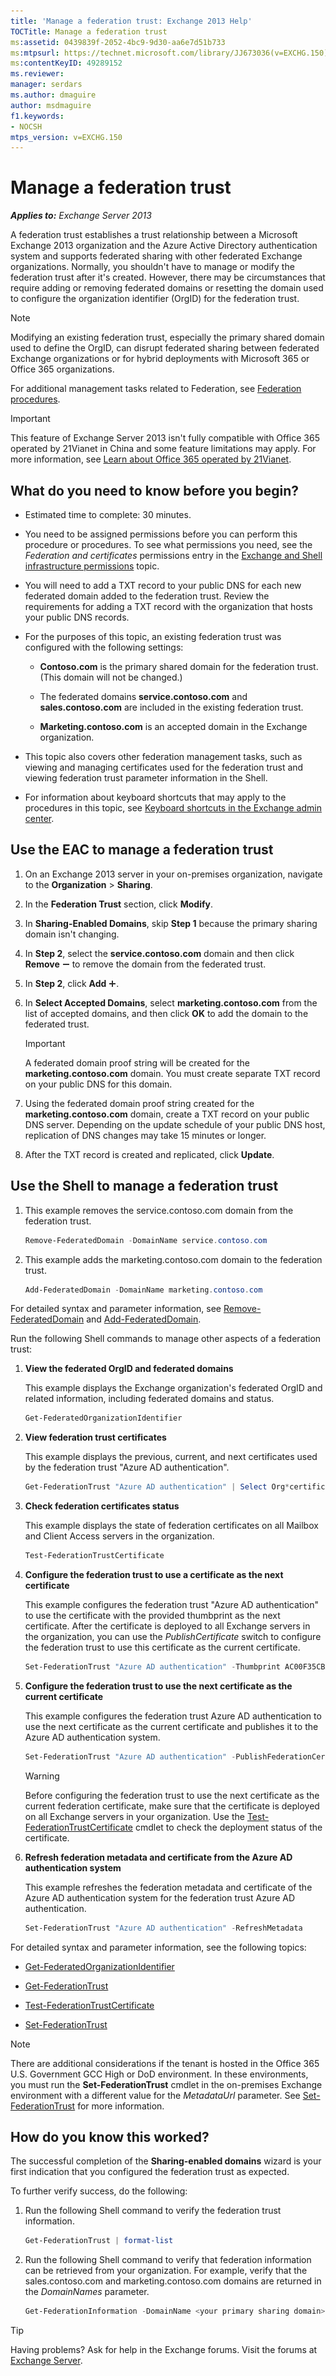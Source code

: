 ```yaml
---
title: 'Manage a federation trust: Exchange 2013 Help'
TOCTitle: Manage a federation trust
ms:assetid: 0439839f-2052-4bc9-9d30-aa6e7d51b733
ms:mtpsurl: https://technet.microsoft.com/library/JJ673036(v=EXCHG.150)
ms:contentKeyID: 49289152
ms.reviewer: 
manager: serdars
ms.author: dmaguire
author: msdmaguire
f1.keywords:
- NOCSH
mtps_version: v=EXCHG.150
---
```


# Manage a federation trust

_**Applies to:** Exchange Server 2013_

A federation trust establishes a trust relationship between a Microsoft Exchange 2013 organization and the Azure Active Directory authentication system and supports federated sharing with other federated Exchange organizations. Normally, you shouldn't have to manage or modify the federation trust after it's created. However, there may be circumstances that require adding or removing federated domains or resetting the domain used to configure the organization identifier (OrgID) for the federation trust.

> [!NOTE]
> Modifying an existing federation trust, especially the primary shared domain used to define the OrgID, can disrupt federated sharing between federated Exchange organizations or for hybrid deployments with Microsoft 365 or Office 365 organizations.

For additional management tasks related to Federation, see [Federation procedures](federation-procedures-exchange-2013-help.md).

> [!IMPORTANT]
> This feature of Exchange Server 2013 isn't fully compatible with Office 365 operated by 21Vianet in China and some feature limitations may apply. For more information, see <A href="https://docs.microsoft.com/microsoft-365/admin/services-in-china/services-in-china">Learn about Office 365 operated by 21Vianet</A>.

## What do you need to know before you begin?

- Estimated time to complete: 30 minutes.

- You need to be assigned permissions before you can perform this procedure or procedures. To see what permissions you need, see the *Federation and certificates* permissions entry in the [Exchange and Shell infrastructure permissions](exchange-and-shell-infrastructure-permissions-exchange-2013-help.md) topic.

- You will need to add a TXT record to your public DNS for each new federated domain added to the federation trust. Review the requirements for adding a TXT record with the organization that hosts your public DNS records.

- For the purposes of this topic, an existing federation trust was configured with the following settings:

  - **Contoso.com** is the primary shared domain for the federation trust. (This domain will not be changed.)

  - The federated domains **service.contoso.com** and **sales.contoso.com** are included in the existing federation trust.

  - **Marketing.contoso.com** is an accepted domain in the Exchange organization.

- This topic also covers other federation management tasks, such as viewing and managing certificates used for the federation trust and viewing federation trust parameter information in the Shell.

- For information about keyboard shortcuts that may apply to the procedures in this topic, see [Keyboard shortcuts in the Exchange admin center](keyboard-shortcuts-in-the-exchange-admin-center-2013-help.md).

## Use the EAC to manage a federation trust

1. On an Exchange 2013 server in your on-premises organization, navigate to the **Organization** \> **Sharing**.

2. In the **Federation Trust** section, click **Modify**.

3. In **Sharing-Enabled Domains**, skip **Step 1** because the primary sharing domain isn't changing.

4. In **Step 2**, select the **service.contoso.com** domain and then click **Remove** ![Remove icon](images/Dd362328.479b6ced-8d64-4277-a725-f17fea202b28(EXCHG.150).gif "Remove icon") to remove the domain from the federated trust.

5. In **Step 2**, click **Add** ![Add Icon](images/JJ218640.c1e75329-d6d7-4073-a27d-498590bbb558(EXCHG.150).gif "Add Icon").

6. In **Select Accepted Domains**, select **marketing.contoso.com** from the list of accepted domains, and then click **OK** to add the domain to the federated trust.

    > [!IMPORTANT]
    > A federated domain proof string will be created for the <STRONG>marketing.contoso.com</STRONG> domain. You must create separate TXT record on your public DNS for this domain.

7. Using the federated domain proof string created for the **marketing.contoso.com** domain, create a TXT record on your public DNS server. Depending on the update schedule of your public DNS host, replication of DNS changes may take 15 minutes or longer.

8. After the TXT record is created and replicated, click **Update**.

## Use the Shell to manage a federation trust

1. This example removes the service.contoso.com domain from the federation trust.

    ```powershell
    Remove-FederatedDomain -DomainName service.contoso.com
    ```

2. This example adds the marketing.contoso.com domain to the federation trust.

    ```powershell
    Add-FederatedDomain -DomainName marketing.contoso.com
    ```

For detailed syntax and parameter information, see [Remove-FederatedDomain](https://docs.microsoft.com/powershell/module/exchange/Remove-FederatedDomain) and [Add-FederatedDomain](https://docs.microsoft.com/powershell/module/exchange/Add-FederatedDomain).

Run the following Shell commands to manage other aspects of a federation trust:

1. **View the federated OrgID and federated domains**

    This example displays the Exchange organization's federated OrgID and related information, including federated domains and status.

    ```powershell
    Get-FederatedOrganizationIdentifier
    ```

2. **View federation trust certificates**

    This example displays the previous, current, and next certificates used by the federation trust "Azure AD authentication".

    ```powershell
    Get-FederationTrust "Azure AD authentication" | Select Org*certificate
    ```

3. **Check federation certificates status**

    This example displays the state of federation certificates on all Mailbox and Client Access servers in the organization.

    ```powershell
    Test-FederationTrustCertificate
    ```

4. **Configure the federation trust to use a certificate as the next certificate**

    This example configures the federation trust "Azure AD authentication" to use the certificate with the provided thumbprint as the next certificate. After the certificate is deployed to all Exchange servers in the organization, you can use the *PublishCertificate* switch to configure the federation trust to use this certificate as the current certificate.

    ```powershell
    Set-FederationTrust "Azure AD authentication" -Thumbprint AC00F35CBA8359953F4126E0984B5CCAFA2F4F17
    ```

5. **Configure the federation trust to use the next certificate as the current certificate**

    This example configures the federation trust Azure AD authentication to use the next certificate as the current certificate and publishes it to the Azure AD authentication system.

    ```powershell
    Set-FederationTrust "Azure AD authentication" -PublishFederationCertificate
    ```

    > [!WARNING]
    > Before configuring the federation trust to use the next certificate as the current federation certificate, make sure that the certificate is deployed on all Exchange servers in your organization. Use the <A href="https://docs.microsoft.com/powershell/module/exchange/Test-FederationTrustCertificate">Test-FederationTrustCertificate</A> cmdlet to check the deployment status of the certificate.

6. **Refresh federation metadata and certificate from the Azure AD authentication system**

    This example refreshes the federation metadata and certificate of the Azure AD authentication system for the federation trust Azure AD authentication.

    ```powershell
    Set-FederationTrust "Azure AD authentication" -RefreshMetadata
    ```

For detailed syntax and parameter information, see the following topics:

- [Get-FederatedOrganizationIdentifier](https://docs.microsoft.com/powershell/module/exchange/Get-FederatedOrganizationIdentifier)

- [Get-FederationTrust](https://docs.microsoft.com/powershell/module/exchange/Get-FederationTrust)

- [Test-FederationTrustCertificate](https://docs.microsoft.com/powershell/module/exchange/Test-FederationTrustCertificate)

- [Set-FederationTrust](https://docs.microsoft.com/powershell/module/exchange/Set-FederationTrust)

>[!NOTE]
>There are additional considerations if the tenant is hosted in the Office 365 U.S. Government GCC High or DoD environment. In these environments, you must run the **Set-FederationTrust** cmdlet in the on-premises Exchange environment with a different value for the *MetadataUrl* parameter. See [Set-FederationTrust](https://docs.microsoft.com/powershell/module/exchange/Set-FederationTrust) for more information.

## How do you know this worked?

The successful completion of the **Sharing-enabled domains** wizard is your first indication that you configured the federation trust as expected.

To further verify success, do the following:

1. Run the following Shell command to verify the federation trust information.

    ```powershell
    Get-FederationTrust | format-list
    ```

2. Run the following Shell command to verify that federation information can be retrieved from your organization. For example, verify that the sales.contoso.com and marketing.contoso.com domains are returned in the *DomainNames* parameter.

    ```powershell
    Get-FederationInformation -DomainName <your primary sharing domain>
    ```

> [!TIP]
> Having problems? Ask for help in the Exchange forums. Visit the forums at [Exchange Server](https://social.technet.microsoft.com/forums/office/home?category=exchangeserver).
